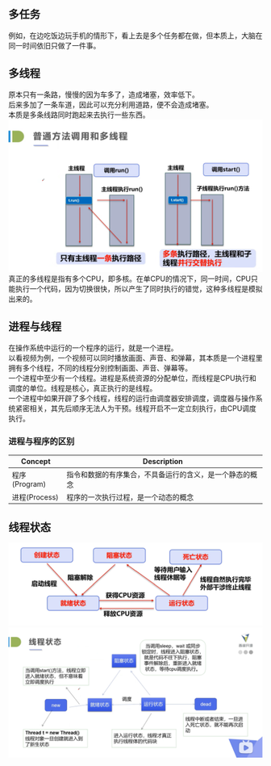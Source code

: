 ## 多任务
例如，在边吃饭边玩手机的情形下，看上去是多个任务都在做，但本质上，大脑在同一时间依旧只做了一件事。

## 多线程
原本只有一条路，慢慢的因为车多了，造成堵塞，效率低下。  
后来多加了一条车道，因此可以充分利用道路，便不会造成堵塞。  
本质是多条线路同时跑起来去执行一些东西。
![普通方法调用和多线程](https://github.com/ZhengyuanHan/CS/blob/main/img/%E6%99%AE%E9%80%9A%E6%96%B9%E6%B3%95%E8%B0%83%E7%94%A8%E5%92%8C%E5%A4%9A%E7%BA%BF%E7%A8%8B.png)
真正的多线程是指有多个CPU，即多核。在单CPU的情况下，同一时间，CPU只能执行一个代码，因为切换很快，所以产生了同时执行的错觉，这种多线程是模拟出来的。

## 进程与线程
在操作系统中运行的一个程序的运行，就是一个进程。  
以看视频为例，一个视频可以同时播放画面、声音、和弹幕，其本质是一个进程里拥有多个线程，不同的线程分别控制画面、声音、弹幕等。  
一个进程中至少有一个线程。进程是系统资源的分配单位，而线程是CPU执行和调度的单位。线程是核心，真正执行的是线程。  
一个进程中如果开辟了多个线程，线程的运行由调度器安排调度，调度器与操作系统紧密相关，其先后顺序无法人为干预。线程开启不一定立刻执行，由CPU调度执行。
### 进程与程序的区别
| Concept | Description |
| --- | --- |
| 程序(Program) | 指令和数据的有序集合，不具备运行的含义，是一个静态的概念 |
| 进程(Process) | 程序的一次执行过程，是一个动态的概念 |  

## 线程状态
![线程状态](https://github.com/ZhengyuanHan/CS/blob/main/img/%E7%BA%BF%E7%A8%8B%E7%8A%B6%E6%80%81.png)
![详细线程状态](https://github.com/ZhengyuanHan/CS/blob/main/img/%E8%AF%A6%E7%BB%86%E7%BA%BF%E7%A8%8B%E7%8A%B6%E6%80%81.png)
